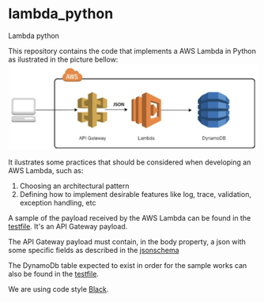 # lambda_python
Lambda python


This repository contains the code that implements a AWS Lambda in Python as ilustrated in the picture bellow:
![Lambda](./images/lambda_gateway.png)


It ilustrates some practices that should be considered when developing an AWS Lambda, such as:
1. Choosing an architectural pattern
2. Defining how to implement desirable features like log, trace, validation, exception handling, etc

A sample of the payload received by the AWS Lambda can be found in the [testfile](./app/tests//test_lambda_function.py). It's an API Gateway payload.

The API Gateway payload must contain, in the body property, a json with some specific fields as described in the [jsonschema](./app/adapters/input_schema.json)

The DynamoDb table expected to exist in order for the sample works can also be found in the [testfile](./app/tests//test_lambda_function.py).

We are using code style [Black](https://medium.com/ki-labs-engineering/any-code-style-you-like-as-long-its-black-7a3cc4edd90).
